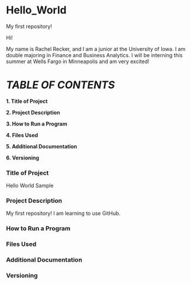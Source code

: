 # Hello_World
My first repository!

Hi!

My name is Rachel Recker, and I am a junior at the University of Iowa.
I am double majoring in Finance and Business Analytics.
I will be interning this summer at Wells Fargo in Minneapolis and am very excited!

# *TABLE OF CONTENTS*
**1. Title of Project**

**2. Project Description**

**3. How to Run a Program**

**4. Files Used**

**5. Additional Documentation**

**6. Versioning**

### Title of Project
Hello World Sample

### Project Description
My first repository! I am learning to use GitHub.

### How to Run a Program

### Files Used

### Additional Documentation

### Versioning
